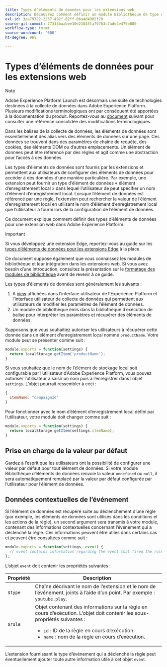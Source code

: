 ```yaml
---
title: Types d’éléments de données pour les extensions web
description: Découvrez comment définir un module Bibliothèque de type élément de données pour une extension de balise dans une propriété web.
exl-id: 3aa79322-2237-492f-82ff-0ba4d4902f70
source-git-commit: 77313baabee10e21845fa79763c7ade4e479e080
workflow-type: tm+mt
source-wordcount: '600'
ht-degree: 96%

---
```


# Types d’éléments de données pour les extensions web

>[!NOTE]
>
>Adobe Experience Platform Launch est désormais une suite de technologies destinées à la collecte de données dans Adobe Experience Platform. Plusieurs modifications terminologiques ont par conséquent été apportées à la documentation du produit. Reportez-vous au [document](../../term-updates.md) suivant pour consulter une référence consolidée des modifications terminologiques.

Dans les balises de la collecte de données, les éléments de données sont essentiellement des alias vers des éléments de données sur une page. Ces données se trouvent dans des paramètres de chaîne de requête, des cookies, des éléments DOM ou d’autres emplacements. Un élément de données peut être référencé par des règles et agit comme une abstraction pour l’accès à ces données.

Les types d’éléments de données sont fournis par les extensions et permettent aux utilisateurs de configurer des éléments de données pour accéder à des données d’une manière particulière. Par exemple, une extension peut fournir un type d’élément de données « élément d’enregistrement local » dans lequel l’utilisateur de peut spécifier un nom d’élément d’enregistrement local. Lorsque l’élément de données est référencé par une règle, l’extension peut rechercher la valeur de l’élément d’enregistrement local en utilisant le nom d’élément d’enregistrement local que l’utilisateur a fourni lors de la configuration de l’élément de données.

Ce document explique comment définir des types d’éléments de données pour une extension web dans Adobe Experience Platform.

>[!IMPORTANT]
>
>Si vous développez une extension Edge, reportez-vous au guide sur les [types d’éléments de données pour les extensions Edge](../edge/data-element-types.md) à la place.
>
>Ce document suppose également que vous connaissez les modules de bibliothèque et leur intégration dans les extensions web. Si vous avez besoin d’une introduction, consultez la présentation sur le [formatage des modules de bibliothèque](./format.md) avant de revenir à ce guide.

Les types d’éléments de données sont généralement les suivants :

1. A [view](./views.md) affichées dans l’interface utilisateur de l’Experience Platform et l’interface utilisateur de collecte de données qui permettent aux utilisateurs de modifier les paramètres de l’élément de données.
2. Un module de bibliothèque émis dans la bibliothèque d’exécution de balise pour interpréter les paramètres et récupérer des éléments de données.

Supposons que vous souhaitiez autoriser les utilisateurs à récupérer cette donnée dans un élément d’enregistrement local nommé `productName`. Votre module peut se présenter comme suit :

```js
module.exports = function(settings) {
  return localStorage.getItem('productName');
}
```

Si vous souhaitez que le nom de l’élément de stockage local soit configurable par l’utilisateur d’Adobe Experience Platform, vous pouvez autoriser l’utilisateur à saisir un nom puis à l’enregistrer dans l’objet `settings`. L’objet pourrait ressembler à ceci :

```js
{
  itemName: "campaignId"
}
```

Pour fonctionner avec le nom d’élément d’enregistrement local défini par l’utilisateur, votre module doit changer comme suit :

```js
module.exports = function(settings) {
  return localStorage.getItem(settings.itemName);
}
```

## Prise en charge de la valeur par défaut

Gardez à l’esprit que les utilisateurs ont la possibilité de configurer une valeur par défaut pour tout élément de données. Si votre module Bibliothèque d’éléments de données renvoie la valeur `undefined` ou `null`, il sera automatiquement remplacé par la valeur par défaut configurée par l’utilisateur pour l’élément de données.

## Données contextuelles de l’événement

Si l’élément de données est récupéré suite au déclenchement d’une règle (par exemple, les éléments de données sont utilisés dans les conditions et les actions de la règle), un second argument sera transmis à votre module, contenant des informations contextuelles concernant l’événement qui a déclenché la règle. Ces informations peuvent être utiles dans certains cas et peuvent être consultées comme suit :

```js
module.exports = function(settings, event) {
  // event contains information regarding the event that fired the rule
};
```

L’objet `event` doit contenir les propriétés suivantes :

| Propriété | Description |
| --- | --- |
| `$type` | Chaîne décrivant le nom de l’extension et le nom de l’événement, joints à l’aide d’un point. Par exemple : `youtube.play`. |
| `$rule` | Objet contenant des informations sur la règle en cours d’exécution. L’objet doit contenir les sous-propriétés suivantes :<ul><li>`id` : ID de la règle en cours d’exécution.</li><li>`name` : nom de la règle en cours d’exécution.</li></ul> |

L’extension fournissant le type d’événement qui a déclenché la règle peut éventuellement ajouter toute autre information utile à cet objet `event`.
